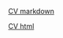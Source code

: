 [CV markdown](https://x4gh.github.io/rsschool-cv/)

[CV html](https://x4gh.github.io/rsschool-cv/cv)
